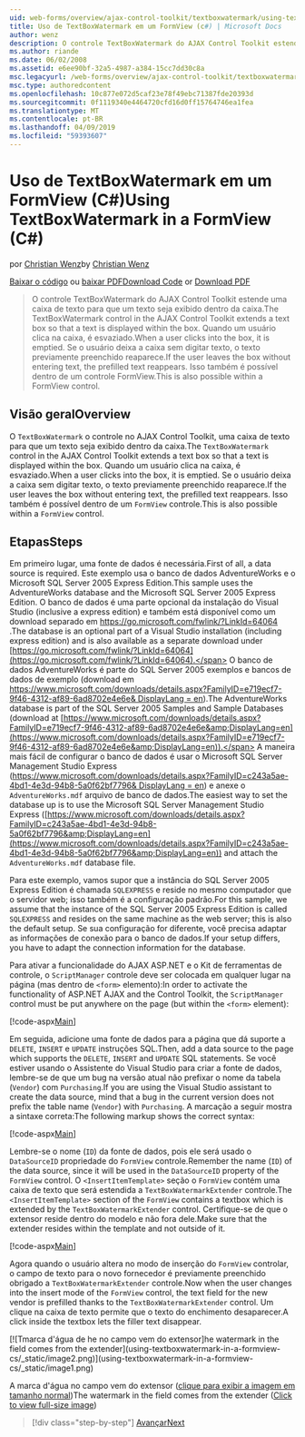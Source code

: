 ```yaml
---
uid: web-forms/overview/ajax-control-toolkit/textboxwatermark/using-textboxwatermark-in-a-formview-cs
title: Uso de TextBoxWatermark em um FormView (c#) | Microsoft Docs
author: wenz
description: O controle TextBoxWatermark do AJAX Control Toolkit estende uma caixa de texto para que um texto seja exibido dentro da caixa. Quando um usuário clica na caixa de-eu...
ms.author: riande
ms.date: 06/02/2008
ms.assetid: e6ee90bf-32a5-4987-a384-15cc7dd30c8a
msc.legacyurl: /web-forms/overview/ajax-control-toolkit/textboxwatermark/using-textboxwatermark-in-a-formview-cs
msc.type: authoredcontent
ms.openlocfilehash: 10c877e072d5caf23e78f49ebc71387fde20393d
ms.sourcegitcommit: 0f1119340e4464720cfd16d0ff15764746ea1fea
ms.translationtype: MT
ms.contentlocale: pt-BR
ms.lasthandoff: 04/09/2019
ms.locfileid: "59393607"
---
```

# <a name="using-textboxwatermark-in-a-formview-c"></a><span data-ttu-id="60785-104">Uso de TextBoxWatermark em um FormView (C#)</span><span class="sxs-lookup"><span data-stu-id="60785-104">Using TextBoxWatermark in a FormView (C#)</span></span>

<span data-ttu-id="60785-105">por [Christian Wenz](https://github.com/wenz)</span><span class="sxs-lookup"><span data-stu-id="60785-105">by [Christian Wenz](https://github.com/wenz)</span></span>

<span data-ttu-id="60785-106">[Baixar o código](http://download.microsoft.com/download/9/3/f/93f8daea-bebd-4821-833b-95205389c7d0/TextBoxWatermark1.cs.zip) ou [baixar PDF](http://download.microsoft.com/download/b/6/a/b6ae89ee-df69-4c87-9bfb-ad1eb2b23373/textboxwatermark1CS.pdf)</span><span class="sxs-lookup"><span data-stu-id="60785-106">[Download Code](http://download.microsoft.com/download/9/3/f/93f8daea-bebd-4821-833b-95205389c7d0/TextBoxWatermark1.cs.zip) or [Download PDF](http://download.microsoft.com/download/b/6/a/b6ae89ee-df69-4c87-9bfb-ad1eb2b23373/textboxwatermark1CS.pdf)</span></span>

> <span data-ttu-id="60785-107">O controle TextBoxWatermark do AJAX Control Toolkit estende uma caixa de texto para que um texto seja exibido dentro da caixa.</span><span class="sxs-lookup"><span data-stu-id="60785-107">The TextBoxWatermark control in the AJAX Control Toolkit extends a text box so that a text is displayed within the box.</span></span> <span data-ttu-id="60785-108">Quando um usuário clica na caixa, é esvaziado.</span><span class="sxs-lookup"><span data-stu-id="60785-108">When a user clicks into the box, it is emptied.</span></span> <span data-ttu-id="60785-109">Se o usuário deixa a caixa sem digitar texto, o texto previamente preenchido reaparece.</span><span class="sxs-lookup"><span data-stu-id="60785-109">If the user leaves the box without entering text, the prefilled text reappears.</span></span> <span data-ttu-id="60785-110">Isso também é possível dentro de um controle FormView.</span><span class="sxs-lookup"><span data-stu-id="60785-110">This is also possible within a FormView control.</span></span>


## <a name="overview"></a><span data-ttu-id="60785-111">Visão geral</span><span class="sxs-lookup"><span data-stu-id="60785-111">Overview</span></span>

<span data-ttu-id="60785-112">O `TextBoxWatermark` o controle no AJAX Control Toolkit, uma caixa de texto para que um texto seja exibido dentro da caixa.</span><span class="sxs-lookup"><span data-stu-id="60785-112">The `TextBoxWatermark` control in the AJAX Control Toolkit extends a text box so that a text is displayed within the box.</span></span> <span data-ttu-id="60785-113">Quando um usuário clica na caixa, é esvaziado.</span><span class="sxs-lookup"><span data-stu-id="60785-113">When a user clicks into the box, it is emptied.</span></span> <span data-ttu-id="60785-114">Se o usuário deixa a caixa sem digitar texto, o texto previamente preenchido reaparece.</span><span class="sxs-lookup"><span data-stu-id="60785-114">If the user leaves the box without entering text, the prefilled text reappears.</span></span> <span data-ttu-id="60785-115">Isso também é possível dentro de um `FormView` controle.</span><span class="sxs-lookup"><span data-stu-id="60785-115">This is also possible within a `FormView` control.</span></span>

## <a name="steps"></a><span data-ttu-id="60785-116">Etapas</span><span class="sxs-lookup"><span data-stu-id="60785-116">Steps</span></span>

<span data-ttu-id="60785-117">Em primeiro lugar, uma fonte de dados é necessária.</span><span class="sxs-lookup"><span data-stu-id="60785-117">First of all, a data source is required.</span></span> <span data-ttu-id="60785-118">Este exemplo usa o banco de dados AdventureWorks e o Microsoft SQL Server 2005 Express Edition.</span><span class="sxs-lookup"><span data-stu-id="60785-118">This sample uses the AdventureWorks database and the Microsoft SQL Server 2005 Express Edition.</span></span> <span data-ttu-id="60785-119">O banco de dados é uma parte opcional da instalação do Visual Studio (inclusive a express edition) e também está disponível como um download separado em [ https://go.microsoft.com/fwlink/?LinkId=64064 ](https://go.microsoft.com/fwlink/?LinkId=64064).</span><span class="sxs-lookup"><span data-stu-id="60785-119">The database is an optional part of a Visual Studio installation (including express edition) and is also available as a separate download under [https://go.microsoft.com/fwlink/?LinkId=64064](https://go.microsoft.com/fwlink/?LinkId=64064).</span></span> <span data-ttu-id="60785-120">O banco de dados AdventureWorks é parte do SQL Server 2005 exemplos e bancos de dados de exemplo (download em [ https://www.microsoft.com/downloads/details.aspx?FamilyID=e719ecf7-9f46-4312-af89-6ad8702e4e6e&amp; DisplayLang = en](https://www.microsoft.com/downloads/details.aspx?FamilyID=e719ecf7-9f46-4312-af89-6ad8702e4e6e&amp;DisplayLang=en)).</span><span class="sxs-lookup"><span data-stu-id="60785-120">The AdventureWorks database is part of the SQL Server 2005 Samples and Sample Databases (download at [https://www.microsoft.com/downloads/details.aspx?FamilyID=e719ecf7-9f46-4312-af89-6ad8702e4e6e&amp;DisplayLang=en](https://www.microsoft.com/downloads/details.aspx?FamilyID=e719ecf7-9f46-4312-af89-6ad8702e4e6e&amp;DisplayLang=en)).</span></span> <span data-ttu-id="60785-121">A maneira mais fácil de configurar o banco de dados é usar o Microsoft SQL Server Management Studio Express ([https://www.microsoft.com/downloads/details.aspx?FamilyID=c243a5ae-4bd1-4e3d-94b8-5a0f62bf7796&amp; DisplayLang = en](https://www.microsoft.com/downloads/details.aspx?FamilyID=c243a5ae-4bd1-4e3d-94b8-5a0f62bf7796&amp;DisplayLang=en)) e anexe o `AdventureWorks.mdf` arquivo de banco de dados.</span><span class="sxs-lookup"><span data-stu-id="60785-121">The easiest way to set the database up is to use the Microsoft SQL Server Management Studio Express ([https://www.microsoft.com/downloads/details.aspx?FamilyID=c243a5ae-4bd1-4e3d-94b8-5a0f62bf7796&amp;DisplayLang=en](https://www.microsoft.com/downloads/details.aspx?FamilyID=c243a5ae-4bd1-4e3d-94b8-5a0f62bf7796&amp;DisplayLang=en)) and attach the `AdventureWorks.mdf` database file.</span></span>

<span data-ttu-id="60785-122">Para este exemplo, vamos supor que a instância do SQL Server 2005 Express Edition é chamada `SQLEXPRESS` e reside no mesmo computador que o servidor web; isso também é a configuração padrão.</span><span class="sxs-lookup"><span data-stu-id="60785-122">For this sample, we assume that the instance of the SQL Server 2005 Express Edition is called `SQLEXPRESS` and resides on the same machine as the web server; this is also the default setup.</span></span> <span data-ttu-id="60785-123">Se sua configuração for diferente, você precisa adaptar as informações de conexão para o banco de dados.</span><span class="sxs-lookup"><span data-stu-id="60785-123">If your setup differs, you have to adapt the connection information for the database.</span></span>

<span data-ttu-id="60785-124">Para ativar a funcionalidade do AJAX ASP.NET e o Kit de ferramentas de controle, o `ScriptManager` controle deve ser colocada em qualquer lugar na página (mas dentro de `<form>` elemento):</span><span class="sxs-lookup"><span data-stu-id="60785-124">In order to activate the functionality of ASP.NET AJAX and the Control Toolkit, the `ScriptManager` control must be put anywhere on the page (but within the `<form>` element):</span></span>

[!code-aspx[Main](using-textboxwatermark-in-a-formview-cs/samples/sample1.aspx)]

<span data-ttu-id="60785-125">Em seguida, adicione uma fonte de dados para a página que dá suporte a `DELETE`, `INSERT` e `UPDATE` instruções SQL.</span><span class="sxs-lookup"><span data-stu-id="60785-125">Then, add a data source to the page which supports the `DELETE`, `INSERT` and `UPDATE` SQL statements.</span></span> <span data-ttu-id="60785-126">Se você estiver usando o Assistente do Visual Studio para criar a fonte de dados, lembre-se de que um bug na versão atual não prefixar o nome da tabela (`Vendor`) com `Purchasing`.</span><span class="sxs-lookup"><span data-stu-id="60785-126">If you are using the Visual Studio assistant to create the data source, mind that a bug in the current version does not prefix the table name (`Vendor`) with `Purchasing`.</span></span> <span data-ttu-id="60785-127">A marcação a seguir mostra a sintaxe correta:</span><span class="sxs-lookup"><span data-stu-id="60785-127">The following markup shows the correct syntax:</span></span>

[!code-aspx[Main](using-textboxwatermark-in-a-formview-cs/samples/sample2.aspx)]

<span data-ttu-id="60785-128">Lembre-se o nome (`ID`) da fonte de dados, pois ele será usado o `DataSourceID` propriedade do `FormView` controle.</span><span class="sxs-lookup"><span data-stu-id="60785-128">Remember the name (`ID`) of the data source, since it will be used in the `DataSourceID` property of the `FormView` control.</span></span> <span data-ttu-id="60785-129">O `<InsertItemTemplate>` seção o `FormView` contém uma caixa de texto que será estendida a `TextBoxWatermarkExtender` controle.</span><span class="sxs-lookup"><span data-stu-id="60785-129">The `<InsertItemTemplate>` section of the `FormView` contains a textbox which is extended by the `TextBoxWatermarkExtender` control.</span></span> <span data-ttu-id="60785-130">Certifique-se de que o extensor reside dentro do modelo e não fora dele.</span><span class="sxs-lookup"><span data-stu-id="60785-130">Make sure that the extender resides within the template and not outside of it.</span></span>

[!code-aspx[Main](using-textboxwatermark-in-a-formview-cs/samples/sample3.aspx)]

<span data-ttu-id="60785-131">Agora quando o usuário altera no modo de inserção do `FormView` controlar, o campo de texto para o novo fornecedor é previamente preenchido obrigado a `TextBoxWatermarkExtender` controle.</span><span class="sxs-lookup"><span data-stu-id="60785-131">Now when the user changes into the insert mode of the `FormView` control, the text field for the new vendor is prefilled thanks to the `TextBoxWatermarkExtender` control.</span></span> <span data-ttu-id="60785-132">Um clique na caixa de texto permite que o texto do enchimento desaparecer.</span><span class="sxs-lookup"><span data-stu-id="60785-132">A click inside the textbox lets the filler text disappear.</span></span>


[![T<span data-ttu-id="60785-133">marca d'água de he no campo vem do extensor]</span><span class="sxs-lookup"><span data-stu-id="60785-133">he watermark in the field comes from the extender]</span></span>(using-textboxwatermark-in-a-formview-cs/_static/image2.png)](using-textboxwatermark-in-a-formview-cs/_static/image1.png)

<span data-ttu-id="60785-134">A marca d'água no campo vem do extensor ([clique para exibir a imagem em tamanho normal](using-textboxwatermark-in-a-formview-cs/_static/image3.png))</span><span class="sxs-lookup"><span data-stu-id="60785-134">The watermark in the field comes from the extender ([Click to view full-size image](using-textboxwatermark-in-a-formview-cs/_static/image3.png))</span></span>

> [!div class="step-by-step"]
> [<span data-ttu-id="60785-135">Avançar</span><span class="sxs-lookup"><span data-stu-id="60785-135">Next</span></span>](using-textboxwatermark-with-validation-controls-cs.md)
